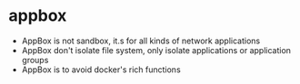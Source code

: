 # appbox

* AppBox is not sandbox, it.s for all kinds of network applications
* AppBox don't isolate file system, only isolate applications or application groups
* AppBox is to avoid docker's rich functions

